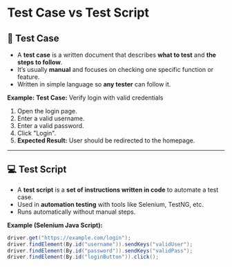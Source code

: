 # Test Case vs Test Script

## 🧪 Test Case
- A **test case** is a written document that describes **what to test** and **the steps to follow**.
- It’s usually **manual** and focuses on checking one specific function or feature.
- Written in simple language so **any tester** can follow it.

**Example:**
**Test Case:** Verify login with valid credentials  
1. Open the login page.  
2. Enter a valid username.  
3. Enter a valid password.  
4. Click "Login".  
5. **Expected Result:** User should be redirected to the homepage.

---

## 💻 Test Script
- A **test script** is a **set of instructions written in code** to automate a test case.
- Used in **automation testing** with tools like Selenium, TestNG, etc.
- Runs automatically without manual steps.

**Example (Selenium Java Script):**
```java
driver.get("https://example.com/login");
driver.findElement(By.id("username")).sendKeys("validUser");
driver.findElement(By.id("password")).sendKeys("validPass");
driver.findElement(By.id("loginButton")).click();
